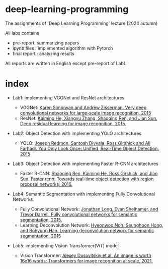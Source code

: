 # deep-learning-programming
The assignments of 'Deep Learning Programming' lecture (2024 autumn)

All labs contains 
- pre-report: summarizing papers
- ipynb files : implemented algorithm with Pytorch
- final report : analyzing results

All reports are written in English except pre-report of Lab1.

# index
- Lab1: implementing VGGNet and ResNet architectures
    - VGGNet: [Karen Simonyan and Andrew Zisserman. Very deep convolutional networks for large-scale image recognition, 2015](https://arxiv.org/abs/1409.1556)
    - ResNet: [Kaiming He, Xiangyu Zhang, Shaoqing Ren, and Jian Sun. Deep residual learning for image recognition, 2015.](https://arxiv.org/abs/1512.03385)

- Lab2: Object Detection with implementing YOLO architectures
    - YOLO: [Joseph Redmon, Santosh Divvala, Ross Girshick and Ali Farhadi. You Only Look Once: Unified, Real-Time Object Detection. 2015](https://arxiv.org/abs/1506.02640)
- Lab3: Object Detection with implementing Faster R-CNN architectures
    - Faster R-CNN: [Shaoqing Ren, Kaiming He, Ross Girshick, and Jian Sun. Faster rcnn: Towards real-time object detection with region proposal networks, 2016.](https://arxiv.org/abs/1506.01497)
- Lab4: Semantic Segmentation with implementing Fully Convolutional Networks.
    - Fully Convolutional Network: [Jonathan Long, Evan Shelhamer, and Trevor Darrell. Fully convolutional networks for semantic segmentation, 2015.](https://arxiv.org/abs/1411.4038)
    - Learning Deconvolution Network: [Hyeonwoo Noh, Seunghoon Hong, and Bohyung Han. Learning deconvolution network for semantic segmentation, 2015](https://arxiv.org/abs/1505.04366)
- Lab5: implementing Vision Transformer(ViT) model
    - Vision Transformer: [Alexey Dosovitskiy et al. An image is worth 16x16 words: Transformers for image recognition at scale, 2021.](https://arxiv.org/abs/2010.11929)